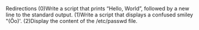 Redirections
(0)Write a script that prints “Hello, World”, followed by a new line to the standard output.
(1)Write a script that displays a confused smiley "(Ôo)'.
(2)Display the content of the /etc/passwd file.
